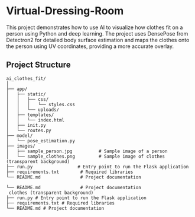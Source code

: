 # Virtual-Dressing-Room

This project demonstrates how to use AI to visualize how clothes fit on a person using Python and deep learning. The project uses DensePose from Detectron2 for detailed body surface estimation and maps the clothes onto the person using UV coordinates, providing a more accurate overlay.

## Project Structure

```plaintext
ai_clothes_fit/
│
├── app/
│   ├── static/
│   │   ├── css/
│   │   │   └── styles.css
│   │   └── uploads/
│   ├── templates/
│   │   └── index.html
│   ├── init.py
│   └── routes.py
├── model/
│   └── pose_estimation.py
├── images/
│   ├── sample_person.jpg          # Sample image of a person
│   └── sample_clothes.png         # Sample image of clothes (transparent background)
├── run.py                 # Entry point to run the Flask application
├── requirements.txt        # Required libraries
└── README.md               # Project documentation

└── README.md               # Project documentation
 clothes (transparent background)
├── run.py # Entry point to run the Flask application
├── requirements.txt # Required libraries
└── README.md # Project documentation
